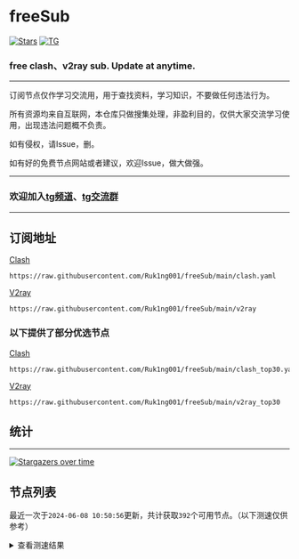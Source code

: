 # freeSub
[![Stars](https://img.shields.io/github/stars/Ruk1ng001/freeSub)](https://github.com/Ruk1ng001/freeSub/stargazers)
[![TG](https://img.shields.io/badge/Telegram-gray?logo=Telegram)](https://t.me/Ruk1ng001)
### free clash、v2ray sub. Update at anytime.

---

订阅节点仅作学习交流用，用于查找资料，学习知识，不要做任何违法行为。

所有资源均来自互联网，本仓库只做搜集处理，非盈利目的，仅供大家交流学习使用，出现违法问题概不负责。

如有侵权，请Issue，删。

如有好的免费节点网站或者建议，欢迎Issue，做大做强。

---

### 欢迎加入[tg频道](https://t.me/Ruk1ng001)、[tg交流群](https://t.me/+-e-b04EE5Cw2NmU1)

---

## 订阅地址
[Clash](https://raw.githubusercontent.com/Ruk1ng001/freeSub/main/clash.yaml)
```
https://raw.githubusercontent.com/Ruk1ng001/freeSub/main/clash.yaml
```
[V2ray](https://raw.githubusercontent.com/Ruk1ng001/freeSub/main/v2ray)
```
https://raw.githubusercontent.com/Ruk1ng001/freeSub/main/v2ray
```
### 以下提供了部分优选节点

[Clash](https://raw.githubusercontent.com/Ruk1ng001/freeSub/main/clash_top30.yaml)
```
https://raw.githubusercontent.com/Ruk1ng001/freeSub/main/clash_top30.yaml
```
[V2ray](https://raw.githubusercontent.com/Ruk1ng001/freeSub/main/v2ray_top30)
```
https://raw.githubusercontent.com/Ruk1ng001/freeSub/main/v2ray_top30
```

## 统计

---

[![Stargazers over time](https://starchart.cc/Ruk1ng001/freeSub.svg)](https://starchart.cc/Ruk1ng001/freeSub)

## 节点列表

最近一次于`2024-06-08 10:50:56`更新，共计获取`392`个可用节点。（以下测速仅供参考）

<details> <summary>查看测速结果</summary>

| 序号 | 节点 | 带宽 | 延迟 |
|:--:|:--:|:--:|:--:|
 | 1 | CN😈github.com/Ruk1ng001_-1341204619 | 3.99MB/s | 382.00ms |
 | 2 | CN😈github.com/Ruk1ng001_-976055908 | 3.98MB/s | 383.00ms |
 | 3 | CN😈github.com/Ruk1ng001_1235401578 | 3.81MB/s | 608.00ms |
 | 4 | CN😈github.com/Ruk1ng001_864213702 | 3.72MB/s | 691.00ms |
 | 5 | CN😈github.com/Ruk1ng001_-1296968601 | 3.72MB/s | 417.00ms |
 | 6 | CN😈github.com/Ruk1ng001_688576700 | 3.72MB/s | 550.00ms |
 | 7 | CN😈github.com/Ruk1ng001_689809781 | 3.70MB/s | 497.00ms |
 | 8 | CN😈github.com/Ruk1ng001_502854043 | 3.65MB/s | 840.00ms |
 | 9 | JP😈github.com/Ruk1ng001_1849366068 | 3.58MB/s | 419.00ms |
 | 10 | CN😈github.com/Ruk1ng001_1759846844 | 3.55MB/s | 844.00ms |
 | 11 | CN😈github.com/Ruk1ng001_-192392871 | 3.52MB/s | 677.00ms |
 | 12 | CN😈github.com/Ruk1ng001_1281281047 | 3.51MB/s | 557.00ms |
 | 13 | CN😈github.com/Ruk1ng001_1456457711 | 3.44MB/s | 601.00ms |
 | 14 | CN😈github.com/Ruk1ng001_-1821151420 | 3.39MB/s | 389.00ms |
 | 15 | HK😈github.com/Ruk1ng001_84887240 | 3.35MB/s | 484.00ms |
 | 16 | Euro😈github.com/Ruk1ng001_2034445852 | 3.06MB/s | 531.00ms |
 | 17 | CN😈github.com/Ruk1ng001_453894966 | 3.04MB/s | 618.00ms |
 | 18 | Other😈github.com/Ruk1ng001_-877574257 | 3.01MB/s | 593.00ms |
 | 19 | CA😈github.com/Ruk1ng001_1470526465 | 2.91MB/s | 529.00ms |
 | 20 | CA😈github.com/Ruk1ng001_302213210 | 2.30MB/s | 910.00ms |
 | 21 | CH😈github.com/Ruk1ng001_1238702783 | 2.22MB/s | 843.00ms |
 | 22 | SG😈github.com/Ruk1ng001_-2026700889 | 2.14MB/s | 400.00ms |
 | 23 | HK😈github.com/Ruk1ng001_-812947668 | 2.11MB/s | 454.00ms |
 | 24 | TW😈github.com/Ruk1ng001_149334102 | 1.94MB/s | 702.00ms |
 | 25 | CH😈github.com/Ruk1ng001_-1001960495 | 1.87MB/s | 933.00ms |
 | 26 | SG😈github.com/Ruk1ng001_1258538554 | 1.86MB/s | 765.00ms |
 | 27 | UM😈github.com/Ruk1ng001_-1257421967 | 1.83MB/s | 1338.00ms |
 | 28 | JP😈github.com/Ruk1ng001_-1435249415 | 1.82MB/s | 615.00ms |
 | 29 | CN😈github.com/Ruk1ng001_-1028551318 | 1.74MB/s | 603.00ms |
 | 30 | Asia😈github.com/Ruk1ng001_885794865 | 1.71MB/s | 702.00ms |
 | 31 | KR😈github.com/Ruk1ng001_1991470005 | 1.68MB/s | 672.00ms |
 | 32 | CH😈github.com/Ruk1ng001_920526635 | 1.65MB/s | 784.00ms |
 | 33 | CN😈github.com/Ruk1ng001_1397058704 | 1.65MB/s | 839.00ms |
 | 34 | HK😈github.com/Ruk1ng001_-2056933033 | 1.61MB/s | 642.00ms |
 | 35 | SG😈github.com/Ruk1ng001_-1478423456 | 1.60MB/s | 443.00ms |
 | 36 | KR😈github.com/Ruk1ng001_-1692751462 | 1.60MB/s | 1078.00ms |
 | 37 | TW😈github.com/Ruk1ng001_-25098987 | 1.47MB/s | 653.00ms |
 | 38 | CA😈github.com/Ruk1ng001_-896856930 | 1.45MB/s | 1495.00ms |
 | 39 | UM😈github.com/Ruk1ng001_50698859 | 1.44MB/s | 1038.00ms |
 | 40 | CA😈github.com/Ruk1ng001_-1296741748 | 1.44MB/s | 1488.00ms |
 | 41 | UM😈github.com/Ruk1ng001_226075827 | 1.43MB/s | 1366.00ms |
 | 42 | CA😈github.com/Ruk1ng001_-999722348 | 1.43MB/s | 1413.00ms |
 | 43 | CA😈github.com/Ruk1ng001_-293502404 | 1.42MB/s | 1371.00ms |
 | 44 | CA😈github.com/Ruk1ng001_1107270903 | 1.41MB/s | 1906.00ms |
 | 45 | CA😈github.com/Ruk1ng001_1807702640 | 1.41MB/s | 1334.00ms |
 | 46 | CA😈github.com/Ruk1ng001_-1946169941 | 1.40MB/s | 1398.00ms |
 | 47 | CA😈github.com/Ruk1ng001_1441344122 | 1.40MB/s | 1584.00ms |
 | 48 | Asia😈github.com/Ruk1ng001_1279923190 | 1.38MB/s | 1964.00ms |
 | 49 | CA😈github.com/Ruk1ng001_-1967456951 | 1.38MB/s | 899.00ms |
 | 50 | UM😈github.com/Ruk1ng001_-1920061911 | 1.37MB/s | 927.00ms |
 | 51 | CA😈github.com/Ruk1ng001_-24123391 | 1.34MB/s | 2239.00ms |
 | 52 | KR😈github.com/Ruk1ng001_-1492631877 | 1.33MB/s | 562.00ms |
 | 53 | FR😈github.com/Ruk1ng001_-1666842268 | 1.32MB/s | 1681.00ms |
 | 54 | UM😈github.com/Ruk1ng001_1043516510 | 1.32MB/s | 1055.00ms |
 | 55 | CA😈github.com/Ruk1ng001_1695583287 | 1.32MB/s | 1854.00ms |
 | 56 | CA😈github.com/Ruk1ng001_625743164 | 1.31MB/s | 2088.00ms |
 | 57 | UM😈github.com/Ruk1ng001_-373168241 | 1.31MB/s | 1384.00ms |
 | 58 | Asia😈github.com/Ruk1ng001_20878018 | 1.30MB/s | 1233.00ms |
 | 59 | CA😈github.com/Ruk1ng001_200979588 | 1.30MB/s | 1443.00ms |
 | 60 | UM😈github.com/Ruk1ng001_913949734 | 1.29MB/s | 1130.00ms |
 | 61 | Americas😈github.com/Ruk1ng001_1259541553 | 1.29MB/s | 1337.00ms |
 | 62 | KR😈github.com/Ruk1ng001_-1945634046 | 1.29MB/s | 626.00ms |
 | 63 | CA😈github.com/Ruk1ng001_692031390 | 1.29MB/s | 1676.00ms |
 | 64 | UM😈github.com/Ruk1ng001_114711799 | 1.29MB/s | 975.00ms |
 | 65 | CA😈github.com/Ruk1ng001_-1094650613 | 1.28MB/s | 1520.00ms |
 | 66 | CA😈github.com/Ruk1ng001_770685880 | 1.28MB/s | 1002.00ms |
 | 67 | UM😈github.com/Ruk1ng001_-618823350 | 1.28MB/s | 1014.00ms |
 | 68 | HK😈github.com/Ruk1ng001_-260849368 | 1.26MB/s | 1003.00ms |
 | 69 | CA😈github.com/Ruk1ng001_1148127227 | 1.26MB/s | 1043.00ms |
 | 70 | CA😈github.com/Ruk1ng001_2139554393 | 1.24MB/s | 1776.00ms |
 | 71 | CA😈github.com/Ruk1ng001_1331192052 | 1.23MB/s | 1678.00ms |
 | 72 | CA😈github.com/Ruk1ng001_-985269562 | 1.23MB/s | 1417.00ms |
 | 73 | UM😈github.com/Ruk1ng001_1303543440 | 1.23MB/s | 1076.00ms |
 | 74 | UM😈github.com/Ruk1ng001_-553933340 | 1.22MB/s | 1102.00ms |
 | 75 | CA😈github.com/Ruk1ng001_-512728682 | 1.22MB/s | 1773.00ms |
 | 76 | CA😈github.com/Ruk1ng001_-1434398084 | 1.22MB/s | 1752.00ms |
 | 77 | UM😈github.com/Ruk1ng001_-1116103577 | 1.22MB/s | 1191.00ms |
 | 78 | CA😈github.com/Ruk1ng001_1885262548 | 1.22MB/s | 1569.00ms |
 | 79 | CA😈github.com/Ruk1ng001_-1750334099 | 1.21MB/s | 1629.00ms |
 | 80 | HK😈github.com/Ruk1ng001_184805756 | 1.21MB/s | 1281.00ms |
 | 81 | UM😈github.com/Ruk1ng001_-1491882096 | 1.21MB/s | 1131.00ms |
 | 82 | CA😈github.com/Ruk1ng001_1610677667 | 1.21MB/s | 1464.00ms |
 | 83 | CA😈github.com/Ruk1ng001_-525070634 | 1.20MB/s | 1458.00ms |
 | 84 | CA😈github.com/Ruk1ng001_1626132040 | 1.20MB/s | 1747.00ms |
 | 85 | CA😈github.com/Ruk1ng001_-1646686877 | 1.20MB/s | 1108.00ms |
 | 86 | CA😈github.com/Ruk1ng001_-819646612 | 1.19MB/s | 1484.00ms |
 | 87 | CA😈github.com/Ruk1ng001_1602438490 | 1.17MB/s | 1480.00ms |
 | 88 | CA😈github.com/Ruk1ng001_161369125 | 1.17MB/s | 1786.00ms |
 | 89 | CA😈github.com/Ruk1ng001_859666330 | 1.17MB/s | 1062.00ms |
 | 90 | CA😈github.com/Ruk1ng001_1957293669 | 1.17MB/s | 1101.00ms |
 | 91 | CA😈github.com/Ruk1ng001_-352530556 | 1.17MB/s | 1116.00ms |
 | 92 | CA😈github.com/Ruk1ng001_1960016614 | 1.17MB/s | 2065.00ms |
 | 93 | CA😈github.com/Ruk1ng001_834795342 | 1.16MB/s | 1000.00ms |
 | 94 | CA😈github.com/Ruk1ng001_-12115375 | 1.15MB/s | 1656.00ms |
 | 95 | CA😈github.com/Ruk1ng001_-316410428 | 1.14MB/s | 1653.00ms |
 | 96 | UM😈github.com/Ruk1ng001_2054894954 | 1.13MB/s | 1154.00ms |
 | 97 | CH😈github.com/Ruk1ng001_1507926560 | 1.12MB/s | 1126.00ms |
 | 98 | Americas😈github.com/Ruk1ng001_-1039305949 | 1.12MB/s | 1231.00ms |
 | 99 | UM😈github.com/Ruk1ng001_1303578646 | 1.11MB/s | 1202.00ms |
 | 100 | CA😈github.com/Ruk1ng001_2053352048 | 1.11MB/s | 1186.00ms |
 | 101 | CA😈github.com/Ruk1ng001_-1716620041 | 1.11MB/s | 1052.00ms |
 | 102 | CA😈github.com/Ruk1ng001_73581042 | 1.10MB/s | 1176.00ms |
 | 103 | CA😈github.com/Ruk1ng001_1058369908 | 1.10MB/s | 1793.00ms |
 | 104 | CA😈github.com/Ruk1ng001_-1992285691 | 1.10MB/s | 2041.00ms |
 | 105 | CA😈github.com/Ruk1ng001_-349697508 | 1.10MB/s | 1757.00ms |
 | 106 | CA😈github.com/Ruk1ng001_540321881 | 1.09MB/s | 1761.00ms |
 | 107 | CA😈github.com/Ruk1ng001_-771505478 | 1.09MB/s | 1156.00ms |
 | 108 | CA😈github.com/Ruk1ng001_1324251276 | 1.09MB/s | 1766.00ms |
 | 109 | CA😈github.com/Ruk1ng001_-398383811 | 1.09MB/s | 1779.00ms |
 | 110 | UM😈github.com/Ruk1ng001_-126278728 | 1.08MB/s | 1134.00ms |
 | 111 | CA😈github.com/Ruk1ng001_969012093 | 1.08MB/s | 1802.00ms |
 | 112 | UM😈github.com/Ruk1ng001_710687995 | 1.08MB/s | 907.00ms |
 | 113 | UM😈github.com/Ruk1ng001_459534470 | 1.08MB/s | 1193.00ms |
 | 114 | CA😈github.com/Ruk1ng001_1262241565 | 1.07MB/s | 1816.00ms |
 | 115 | UM😈github.com/Ruk1ng001_-1854220294 | 1.07MB/s | 1432.00ms |
 | 116 | UM😈github.com/Ruk1ng001_-1986465562 | 1.07MB/s | 1152.00ms |
 | 117 | UM😈github.com/Ruk1ng001_-2100351759 | 1.06MB/s | 1161.00ms |
 | 118 | CA😈github.com/Ruk1ng001_-127456959 | 1.06MB/s | 1825.00ms |
 | 119 | CA😈github.com/Ruk1ng001_-1812852580 | 1.05MB/s | 1767.00ms |
 | 120 | CA😈github.com/Ruk1ng001_902126168 | 1.05MB/s | 1773.00ms |
 | 121 | US😈github.com/Ruk1ng001_1196487454 | 1.05MB/s | 1046.00ms |
 | 122 | Americas😈github.com/Ruk1ng001_1388672434 | 1.05MB/s | 1831.00ms |
 | 123 | CA😈github.com/Ruk1ng001_-342995459 | 1.05MB/s | 1796.00ms |
 | 124 | CA😈github.com/Ruk1ng001_1522706235 | 1.05MB/s | 1844.00ms |
 | 125 | CA😈github.com/Ruk1ng001_-1642578419 | 1.04MB/s | 1909.00ms |
 | 126 | HK😈github.com/Ruk1ng001_825606188 | 1.04MB/s | 1402.00ms |
 | 127 | SG😈github.com/Ruk1ng001_1236950337 | 1.04MB/s | 1808.00ms |
 | 128 | Asia😈github.com/Ruk1ng001_635054727 | 1.04MB/s | 1909.00ms |
 | 129 | UM😈github.com/Ruk1ng001_1472351678 | 1.04MB/s | 1176.00ms |
 | 130 | CA😈github.com/Ruk1ng001_-1771067387 | 1.03MB/s | 1803.00ms |
 | 131 | UM😈github.com/Ruk1ng001_1034331182 | 1.03MB/s | 1186.00ms |
 | 132 | JP😈github.com/Ruk1ng001_-425146335 | 1.02MB/s | 338.00ms |
 | 133 | CA😈github.com/Ruk1ng001_-342775064 | 1.01MB/s | 1856.00ms |
 | 134 | CA😈github.com/Ruk1ng001_941584632 | 1.01MB/s | 1851.00ms |
 | 135 | CA😈github.com/Ruk1ng001_1356209761 | 1.01MB/s | 1840.00ms |
 | 136 | CA😈github.com/Ruk1ng001_1346541871 | 1.01MB/s | 1803.00ms |
 | 137 | Euro😈github.com/Ruk1ng001_-986054600 | 1.00MB/s | 1905.00ms |
 | 138 | CA😈github.com/Ruk1ng001_1023830673 | 1.00MB/s | 1857.00ms |
 | 139 | HK😈github.com/Ruk1ng001_-735779438 | 1023.96KB/s | 1512.00ms |
 | 140 | UM😈github.com/Ruk1ng001_-1827284712 | 1022.65KB/s | 1619.00ms |
 | 141 | CA😈github.com/Ruk1ng001_1864580791 | 1018.47KB/s | 1876.00ms |
 | 142 | Other😈github.com/Ruk1ng001_-904167292 | 1017.14KB/s | 1649.00ms |
 | 143 | Americas😈github.com/Ruk1ng001_2045241662 | 1015.49KB/s | 1641.00ms |
 | 144 | UM😈github.com/Ruk1ng001_532150856 | 1011.03KB/s | 1587.00ms |
 | 145 | US😈github.com/Ruk1ng001_-702553418 | 1009.10KB/s | 1303.00ms |
 | 146 | UM😈github.com/Ruk1ng001_-1362289840 | 1002.02KB/s | 938.00ms |
 | 147 | CA😈github.com/Ruk1ng001_-896694870 | 999.83KB/s | 1360.00ms |
 | 148 | HK😈github.com/Ruk1ng001_-1481819786 | 998.13KB/s | 1585.00ms |
 | 149 | CA😈github.com/Ruk1ng001_-1570144231 | 988.61KB/s | 1734.00ms |
 | 150 | FR😈github.com/Ruk1ng001_-1895783275 | 987.94KB/s | 1844.00ms |
 | 151 | CA😈github.com/Ruk1ng001_-155765267 | 984.42KB/s | 1324.00ms |
 | 152 | CA😈github.com/Ruk1ng001_-1561258641 | 981.20KB/s | 1382.00ms |
 | 153 | US😈github.com/Ruk1ng001_1782500260 | 979.61KB/s | 1403.00ms |
 | 154 | CA😈github.com/Ruk1ng001_-712575243 | 975.77KB/s | 1894.00ms |
 | 155 | UM😈github.com/Ruk1ng001_528691366 | 974.59KB/s | 1658.00ms |
 | 156 | Other😈github.com/Ruk1ng001_-935383257 | 971.56KB/s | 1652.00ms |
 | 157 | HK😈github.com/Ruk1ng001_1489363894 | 967.41KB/s | 1531.00ms |
 | 158 | CA😈github.com/Ruk1ng001_1704870201 | 961.53KB/s | 2090.00ms |
 | 159 | FR😈github.com/Ruk1ng001_3775957 | 945.01KB/s | 943.00ms |
 | 160 | HK😈github.com/Ruk1ng001_376741775 | 938.76KB/s | 1856.00ms |
 | 161 | CN😈github.com/Ruk1ng001_136457121 | 934.37KB/s | 542.00ms |
 | 162 | US😈github.com/Ruk1ng001_2041363410 | 932.35KB/s | 1363.00ms |
 | 163 | US😈github.com/Ruk1ng001_-1716887754 | 931.76KB/s | 1536.00ms |
 | 164 | UK😈github.com/Ruk1ng001_-794067569 | 928.98KB/s | 897.00ms |
 | 165 | US😈github.com/Ruk1ng001_1242483239 | 925.00KB/s | 818.00ms |
 | 166 | HK😈github.com/Ruk1ng001_2144809090 | 921.68KB/s | 1514.00ms |
 | 167 | Asia😈github.com/Ruk1ng001_988218668 | 921.07KB/s | 1716.00ms |
 | 168 | HK😈github.com/Ruk1ng001_1262102554 | 918.02KB/s | 1574.00ms |
 | 169 | CA😈github.com/Ruk1ng001_-1975871129 | 917.18KB/s | 1488.00ms |
 | 170 | CN😈github.com/Ruk1ng001_1918778292 | 912.99KB/s | 619.00ms |
 | 171 | HK😈github.com/Ruk1ng001_-152829962 | 912.25KB/s | 1590.00ms |
 | 172 | HK😈github.com/Ruk1ng001_291724743 | 911.19KB/s | 1570.00ms |
 | 173 | HK😈github.com/Ruk1ng001_-1686216974 | 908.48KB/s | 1517.00ms |
 | 174 | HK😈github.com/Ruk1ng001_226062008 | 907.94KB/s | 1800.00ms |
 | 175 | CA😈github.com/Ruk1ng001_458923376 | 900.39KB/s | 1350.00ms |
 | 176 | CN😈github.com/Ruk1ng001_298139110 | 898.22KB/s | 383.00ms |
 | 177 | UM😈github.com/Ruk1ng001_-2058638466 | 893.22KB/s | 953.00ms |
 | 178 | CA😈github.com/Ruk1ng001_1132634313 | 892.97KB/s | 938.00ms |
 | 179 | CA😈github.com/Ruk1ng001_37085008 | 889.93KB/s | 1435.00ms |
 | 180 | PL😈github.com/Ruk1ng001_1831781205 | 889.12KB/s | 735.00ms |
 | 181 | CA😈github.com/Ruk1ng001_-727886657 | 886.57KB/s | 1463.00ms |
 | 182 | HK😈github.com/Ruk1ng001_685956321 | 881.84KB/s | 1507.00ms |
 | 183 | CA😈github.com/Ruk1ng001_606360246 | 879.80KB/s | 1440.00ms |
 | 184 | FR😈github.com/Ruk1ng001_-514989764 | 875.76KB/s | 948.00ms |
 | 185 | GB😈github.com/Ruk1ng001_2028073785 | 875.22KB/s | 1016.00ms |
 | 186 | HK😈github.com/Ruk1ng001_1690061044 | 875.08KB/s | 1451.00ms |
 | 187 | HK😈github.com/Ruk1ng001_-1126077327 | 872.88KB/s | 409.00ms |
 | 188 | FR😈github.com/Ruk1ng001_1086922309 | 869.78KB/s | 1323.00ms |
 | 189 | US😈github.com/Ruk1ng001_-1396031484 | 869.13KB/s | 767.00ms |
 | 190 | UM😈github.com/Ruk1ng001_1847249382 | 868.62KB/s | 782.00ms |
 | 191 | HK😈github.com/Ruk1ng001_753795287 | 867.72KB/s | 1548.00ms |
 | 192 | Other😈github.com/Ruk1ng001_720539378 | 860.84KB/s | 1262.00ms |
 | 193 | HK😈github.com/Ruk1ng001_1872813121 | 859.26KB/s | 1502.00ms |
 | 194 | UM😈github.com/Ruk1ng001_-1084823884 | 845.17KB/s | 1166.00ms |
 | 195 | Euro😈github.com/Ruk1ng001_1123138756 | 842.96KB/s | 1049.00ms |
 | 196 | CA😈github.com/Ruk1ng001_-996834628 | 840.95KB/s | 1475.00ms |
 | 197 | HK😈github.com/Ruk1ng001_-959133039 | 838.43KB/s | 1688.00ms |
 | 198 | FR😈github.com/Ruk1ng001_128291613 | 837.62KB/s | 865.00ms |
 | 199 | PL😈github.com/Ruk1ng001_1273291453 | 836.99KB/s | 743.00ms |
 | 200 | PL😈github.com/Ruk1ng001_-447709406 | 817.72KB/s | 812.00ms |
 | 201 | US😈github.com/Ruk1ng001_-93658886 | 817.63KB/s | 784.00ms |
 | 202 | TW😈github.com/Ruk1ng001_250763893 | 812.30KB/s | 1722.00ms |
 | 203 | HK😈github.com/Ruk1ng001_881172169 | 810.71KB/s | 1732.00ms |
 | 204 | HK😈github.com/Ruk1ng001_-792208656 | 810.14KB/s | 1703.00ms |
 | 205 | CA😈github.com/Ruk1ng001_2003495174 | 809.87KB/s | 1675.00ms |
 | 206 | UM😈github.com/Ruk1ng001_-695735583 | 807.12KB/s | 796.00ms |
 | 207 | HK😈github.com/Ruk1ng001_-918198480 | 805.64KB/s | 1730.00ms |
 | 208 | HK😈github.com/Ruk1ng001_-1948305033 | 805.26KB/s | 1688.00ms |
 | 209 | FR😈github.com/Ruk1ng001_1428602512 | 801.61KB/s | 923.00ms |
 | 210 | HK😈github.com/Ruk1ng001_-1981142831 | 800.57KB/s | 1702.00ms |
 | 211 | US😈github.com/Ruk1ng001_1490566360 | 799.30KB/s | 795.00ms |
 | 212 | FR😈github.com/Ruk1ng001_-1663307983 | 797.91KB/s | 866.00ms |
 | 213 | FR😈github.com/Ruk1ng001_738482068 | 796.95KB/s | 1006.00ms |
 | 214 | HK😈github.com/Ruk1ng001_-1698959035 | 796.01KB/s | 1256.00ms |
 | 215 | FR😈github.com/Ruk1ng001_-790404634 | 795.49KB/s | 1130.00ms |
 | 216 | HK😈github.com/Ruk1ng001_1114324793 | 794.69KB/s | 1680.00ms |
 | 217 | Other😈github.com/Ruk1ng001_444962301 | 790.90KB/s | 908.00ms |
 | 218 | HK😈github.com/Ruk1ng001_-594185861 | 786.74KB/s | 1683.00ms |
 | 219 | FR😈github.com/Ruk1ng001_607364820 | 776.13KB/s | 1113.00ms |
 | 220 | HK😈github.com/Ruk1ng001_-379333023 | 775.95KB/s | 1323.00ms |
 | 221 | FR😈github.com/Ruk1ng001_1511055292 | 771.13KB/s | 1532.00ms |
 | 222 | HK😈github.com/Ruk1ng001_450093812 | 769.49KB/s | 1500.00ms |
 | 223 | HK😈github.com/Ruk1ng001_-487893879 | 766.15KB/s | 1514.00ms |
 | 224 | UM😈github.com/Ruk1ng001_-1090185355 | 758.43KB/s | 1512.00ms |
 | 225 | Other😈github.com/Ruk1ng001_726718070 | 753.56KB/s | 981.00ms |
 | 226 | HK😈github.com/Ruk1ng001_-926284572 | 752.61KB/s | 1737.00ms |
 | 227 | Americas😈github.com/Ruk1ng001_-1253741726 | 744.92KB/s | 1118.00ms |
 | 228 | HK😈github.com/Ruk1ng001_-309960138 | 744.68KB/s | 1528.00ms |
 | 229 | HK😈github.com/Ruk1ng001_-1181678781 | 740.70KB/s | 1549.00ms |
 | 230 | CA😈github.com/Ruk1ng001_1980106207 | 732.00KB/s | 1590.00ms |
 | 231 | SE😈github.com/Ruk1ng001_1761690097 | 726.89KB/s | 1017.00ms |
 | 232 | FR😈github.com/Ruk1ng001_475009219 | 722.28KB/s | 1141.00ms |
 | 233 | HK😈github.com/Ruk1ng001_809550352 | 718.98KB/s | 1890.00ms |
 | 234 | FR😈github.com/Ruk1ng001_995614948 | 718.11KB/s | 930.00ms |
 | 235 | FR😈github.com/Ruk1ng001_-390927278 | 717.86KB/s | 980.00ms |
 | 236 | US😈github.com/Ruk1ng001_1650935518 | 715.96KB/s | 789.00ms |
 | 237 | Other😈github.com/Ruk1ng001_951752361 | 712.41KB/s | 1303.00ms |
 | 238 | US😈github.com/Ruk1ng001_-2076773110 | 704.35KB/s | 1534.00ms |
 | 239 | FR😈github.com/Ruk1ng001_-1556674725 | 703.65KB/s | 881.00ms |
 | 240 | HK😈github.com/Ruk1ng001_-182808448 | 699.48KB/s | 1951.00ms |
 | 241 | FR😈github.com/Ruk1ng001_1183638361 | 696.30KB/s | 938.00ms |
 | 242 | TR😈github.com/Ruk1ng001_530483568 | 692.17KB/s | 786.00ms |
 | 243 | US😈github.com/Ruk1ng001_1878698898 | 688.34KB/s | 794.00ms |
 | 244 | FR😈github.com/Ruk1ng001_1645611922 | 684.38KB/s | 1437.00ms |
 | 245 | HK😈github.com/Ruk1ng001_1539810136 | 683.23KB/s | 1947.00ms |
 | 246 | HK😈github.com/Ruk1ng001_157548509 | 678.19KB/s | 1894.00ms |
 | 247 | GB😈github.com/Ruk1ng001_176250772 | 667.95KB/s | 1179.00ms |
 | 248 | FR😈github.com/Ruk1ng001_589236884 | 666.52KB/s | 1396.00ms |
 | 249 | FR😈github.com/Ruk1ng001_1972596040 | 665.89KB/s | 1083.00ms |
 | 250 | IE😈github.com/Ruk1ng001_-2146861819 | 659.28KB/s | 1040.00ms |
 | 251 | HK😈github.com/Ruk1ng001_1710779491 | 659.24KB/s | 1750.00ms |
 | 252 | GB😈github.com/Ruk1ng001_1639291485 | 658.80KB/s | 1201.00ms |
 | 253 | CA😈github.com/Ruk1ng001_-693337750 | 656.03KB/s | 1630.00ms |
 | 254 | GB😈github.com/Ruk1ng001_-1071842395 | 653.64KB/s | 1162.00ms |
 | 255 | FR😈github.com/Ruk1ng001_-726199911 | 650.05KB/s | 1746.00ms |
 | 256 | CA😈github.com/Ruk1ng001_-1218011449 | 648.41KB/s | 1942.00ms |
 | 257 | Americas😈github.com/Ruk1ng001_523394580 | 647.29KB/s | 1910.00ms |
 | 258 | GB😈github.com/Ruk1ng001_1260757595 | 645.99KB/s | 1153.00ms |
 | 259 | FR😈github.com/Ruk1ng001_-1255259185 | 643.16KB/s | 877.00ms |
 | 260 | HK😈github.com/Ruk1ng001_699626204 | 641.72KB/s | 2228.00ms |
 | 261 | HK😈github.com/Ruk1ng001_451823021 | 637.26KB/s | 1972.00ms |
 | 262 | CA😈github.com/Ruk1ng001_-475821230 | 635.14KB/s | 1915.00ms |
 | 263 | FR😈github.com/Ruk1ng001_-552765619 | 632.15KB/s | 919.00ms |
 | 264 | FR😈github.com/Ruk1ng001_2079344206 | 624.27KB/s | 1816.00ms |
 | 265 | HK😈github.com/Ruk1ng001_-1714053874 | 623.97KB/s | 1675.00ms |
 | 266 | HK😈github.com/Ruk1ng001_-255733394 | 618.26KB/s | 1763.00ms |
 | 267 | FR😈github.com/Ruk1ng001_-634455245 | 611.98KB/s | 1780.00ms |
 | 268 | VE😈github.com/Ruk1ng001_1364651547 | 602.98KB/s | 1018.00ms |
 | 269 | HK😈github.com/Ruk1ng001_616654684 | 584.51KB/s | 1746.00ms |
 | 270 | CN😈github.com/Ruk1ng001_-274839985 | 583.34KB/s | 616.00ms |
 | 271 | Other😈github.com/Ruk1ng001_841635199 | 579.35KB/s | 860.00ms |
 | 272 | ES😈github.com/Ruk1ng001_1650286679 | 557.44KB/s | 1395.00ms |
 | 273 | GB😈github.com/Ruk1ng001_1865037329 | 550.77KB/s | 931.00ms |
 | 274 | Other😈github.com/Ruk1ng001_-1007077607 | 547.93KB/s | 1454.00ms |
 | 275 | CA😈github.com/Ruk1ng001_-1615409974 | 525.51KB/s | 2029.00ms |
 | 276 | KR😈github.com/Ruk1ng001_664774932 | 523.33KB/s | 1688.00ms |
 | 277 | HK😈github.com/Ruk1ng001_229897215 | 518.44KB/s | 1615.00ms |
 | 278 | FR😈github.com/Ruk1ng001_628145102 | 512.03KB/s | 1922.00ms |
 | 279 | US😈github.com/Ruk1ng001_-947393139 | 508.33KB/s | 1427.00ms |
 | 280 | FR😈github.com/Ruk1ng001_1547493110 | 493.89KB/s | 1244.00ms |
 | 281 | FR😈github.com/Ruk1ng001_-1857771266 | 490.04KB/s | 1926.00ms |
 | 282 | Asia😈github.com/Ruk1ng001_1028203181 | 473.96KB/s | 696.00ms |
 | 283 | CA😈github.com/Ruk1ng001_352457683 | 472.54KB/s | 1547.00ms |
 | 284 | FI😈github.com/Ruk1ng001_261285732 | 470.19KB/s | 1292.00ms |
 | 285 | Asia😈github.com/Ruk1ng001_1885560664 | 464.53KB/s | 647.00ms |
 | 286 | FR😈github.com/Ruk1ng001_789564023 | 457.38KB/s | 1065.00ms |
 | 287 | Asia😈github.com/Ruk1ng001_862081854 | 454.97KB/s | 700.00ms |
 | 288 | CA😈github.com/Ruk1ng001_-1609729151 | 452.95KB/s | 1951.00ms |
 | 289 | CA😈github.com/Ruk1ng001_-1981194536 | 450.14KB/s | 1748.00ms |
 | 290 | CA😈github.com/Ruk1ng001_1851543490 | 447.50KB/s | 2216.00ms |
 | 291 | CA😈github.com/Ruk1ng001_-1409113450 | 437.07KB/s | 1978.00ms |
 | 292 | CA😈github.com/Ruk1ng001_48323750 | 429.41KB/s | 1371.00ms |
 | 293 | Other😈github.com/Ruk1ng001_-1053759612 | 429.08KB/s | 1963.00ms |
 | 294 | UK😈github.com/Ruk1ng001_-258896442 | 428.99KB/s | 1364.00ms |
 | 295 | CA😈github.com/Ruk1ng001_-1765618272 | 421.04KB/s | 2320.00ms |
 | 296 | CN😈github.com/Ruk1ng001_-725283801 | 413.45KB/s | 989.00ms |
 | 297 | TW😈github.com/Ruk1ng001_-1734462663 | 405.35KB/s | 1586.00ms |
 | 298 | CA😈github.com/Ruk1ng001_-2025883988 | 405.31KB/s | 1620.00ms |
 | 299 | CA😈github.com/Ruk1ng001_-394796428 | 402.58KB/s | 1812.00ms |
 | 300 | FR😈github.com/Ruk1ng001_1300892440 | 397.61KB/s | 2103.00ms |
 | 301 | Oceania😈github.com/Ruk1ng001_517493603 | 397.41KB/s | 1636.00ms |
 | 302 | FR😈github.com/Ruk1ng001_-834642622 | 396.68KB/s | 2107.00ms |
 | 303 | FR😈github.com/Ruk1ng001_49151771 | 395.59KB/s | 1958.00ms |
 | 304 | UM😈github.com/Ruk1ng001_-1274652143 | 393.91KB/s | 1377.00ms |
 | 305 | HK😈github.com/Ruk1ng001_-366587120 | 385.15KB/s | 1509.00ms |
 | 306 | UM😈github.com/Ruk1ng001_-559168741 | 380.19KB/s | 1743.00ms |
 | 307 | UM😈github.com/Ruk1ng001_1125428472 | 362.54KB/s | 1770.00ms |
 | 308 | TR😈github.com/Ruk1ng001_-369446960 | 360.50KB/s | 1094.00ms |
 | 309 | FR😈github.com/Ruk1ng001_-1815876387 | 358.05KB/s | 2067.00ms |
 | 310 | CA😈github.com/Ruk1ng001_-1689549925 | 356.03KB/s | 1823.00ms |
 | 311 | CA😈github.com/Ruk1ng001_-189472759 | 351.88KB/s | 2187.00ms |
 | 312 | CA😈github.com/Ruk1ng001_2145981711 | 348.72KB/s | 1720.00ms |
 | 313 | CA😈github.com/Ruk1ng001_102931221 | 346.75KB/s | 1524.00ms |
 | 314 | TW😈github.com/Ruk1ng001_-737938593 | 346.22KB/s | 2019.00ms |
 | 315 | Euro😈github.com/Ruk1ng001_350127767 | 338.04KB/s | 1368.00ms |
 | 316 | CA😈github.com/Ruk1ng001_-445362946 | 337.52KB/s | 1816.00ms |
 | 317 | FR😈github.com/Ruk1ng001_-1611703640 | 325.63KB/s | 2141.00ms |
 | 318 | CA😈github.com/Ruk1ng001_-1890001595 | 320.29KB/s | 1956.00ms |
 | 319 | RU😈github.com/Ruk1ng001_465336834 | 315.32KB/s | 1530.00ms |
 | 320 | FR😈github.com/Ruk1ng001_2065431990 | 313.93KB/s | 2182.00ms |
 | 321 | CA😈github.com/Ruk1ng001_961392496 | 311.15KB/s | 1618.00ms |
 | 322 | ES😈github.com/Ruk1ng001_-1860133712 | 310.24KB/s | 1454.00ms |
 | 323 | FI😈github.com/Ruk1ng001_-924341426 | 304.92KB/s | 1308.00ms |
 | 324 | CA😈github.com/Ruk1ng001_-1569356202 | 303.37KB/s | 1552.00ms |
 | 325 | TW😈github.com/Ruk1ng001_-459808058 | 296.69KB/s | 2241.00ms |
 | 326 | CA😈github.com/Ruk1ng001_-825650430 | 290.08KB/s | 1774.00ms |
 | 327 | CA😈github.com/Ruk1ng001_-582961225 | 288.74KB/s | 1726.00ms |
 | 328 | US😈github.com/Ruk1ng001_703046256 | 288.06KB/s | 1174.00ms |
 | 329 | CA😈github.com/Ruk1ng001_1067190068 | 285.61KB/s | 1813.00ms |
 | 330 | HK😈github.com/Ruk1ng001_-1283054254 | 285.37KB/s | 1544.00ms |
 | 331 | FR😈github.com/Ruk1ng001_-549524324 | 278.82KB/s | 2952.00ms |
 | 332 | US😈github.com/Ruk1ng001_-848586415 | 274.58KB/s | 1900.00ms |
 | 333 | FR😈github.com/Ruk1ng001_1810107631 | 273.93KB/s | 2266.00ms |
 | 334 | TR😈github.com/Ruk1ng001_142175050 | 259.81KB/s | 1147.00ms |
 | 335 | CA😈github.com/Ruk1ng001_-405288375 | 244.06KB/s | 2149.00ms |
 | 336 | UM😈github.com/Ruk1ng001_-931197410 | 242.52KB/s | 1027.00ms |
 | 337 | Other😈github.com/Ruk1ng001_-771843790 | 242.48KB/s | 2228.00ms |
 | 338 | HK😈github.com/Ruk1ng001_215699825 | 240.82KB/s | 1491.00ms |
 | 339 | CA😈github.com/Ruk1ng001_-292540982 | 235.18KB/s | 2876.00ms |
 | 340 | Asia😈github.com/Ruk1ng001_-1135530315 | 228.73KB/s | 1585.00ms |
 | 341 | TW😈github.com/Ruk1ng001_-1861389929 | 227.75KB/s | 2400.00ms |
 | 342 | FR😈github.com/Ruk1ng001_955397849 | 227.40KB/s | 2243.00ms |
 | 343 | HK😈github.com/Ruk1ng001_1630347644 | 223.48KB/s | 1767.00ms |
 | 344 | FR😈github.com/Ruk1ng001_1824993350 | 221.98KB/s | 1056.00ms |
 | 345 | SG😈github.com/Ruk1ng001_-439272572 | 219.12KB/s | 2963.00ms |
 | 346 | NL😈github.com/Ruk1ng001_1070916396 | 209.34KB/s | 944.00ms |
 | 347 | CA😈github.com/Ruk1ng001_-538347527 | 207.92KB/s | 2056.00ms |
 | 348 | Euro😈github.com/Ruk1ng001_-1231604454 | 206.35KB/s | 2047.00ms |
 | 349 | TW😈github.com/Ruk1ng001_-1144864003 | 203.27KB/s | 1906.00ms |
 | 350 | CA😈github.com/Ruk1ng001_1404508037 | 199.66KB/s | 2558.00ms |
 | 351 | HK😈github.com/Ruk1ng001_699119826 | 194.17KB/s | 1724.00ms |
 | 352 | DE😈github.com/Ruk1ng001_-47021732 | 190.44KB/s | 1133.00ms |
 | 353 | CA😈github.com/Ruk1ng001_-1009148757 | 189.61KB/s | 2807.00ms |
 | 354 | CA😈github.com/Ruk1ng001_-318827955 | 189.41KB/s | 1928.00ms |
 | 355 | DE😈github.com/Ruk1ng001_1010364568 | 188.37KB/s | 1111.00ms |
 | 356 | DE😈github.com/Ruk1ng001_1867123431 | 188.20KB/s | 1110.00ms |
 | 357 | FR😈github.com/Ruk1ng001_-695916869 | 186.86KB/s | 2386.00ms |
 | 358 | FR😈github.com/Ruk1ng001_1514432225 | 183.07KB/s | 2364.00ms |
 | 359 | DE😈github.com/Ruk1ng001_16216811 | 181.46KB/s | 996.00ms |
 | 360 | TW😈github.com/Ruk1ng001_-1965953152 | 180.65KB/s | 1386.00ms |
 | 361 | DE😈github.com/Ruk1ng001_1853798928 | 171.74KB/s | 1145.00ms |
 | 362 | HK😈github.com/Ruk1ng001_554334355 | 163.14KB/s | 2285.00ms |
 | 363 | DE😈github.com/Ruk1ng001_-2005356226 | 158.49KB/s | 1193.00ms |
 | 364 | CA😈github.com/Ruk1ng001_-751268571 | 148.59KB/s | 2659.00ms |
 | 365 | CA😈github.com/Ruk1ng001_-992709008 | 148.32KB/s | 1759.00ms |
 | 366 | US😈github.com/Ruk1ng001_-746797159 | 147.26KB/s | 1380.00ms |
 | 367 | CA😈github.com/Ruk1ng001_-2111222179 | 147.22KB/s | 1965.00ms |
 | 368 | DE😈github.com/Ruk1ng001_60235898 | 146.23KB/s | 1141.00ms |
 | 369 | CL😈github.com/Ruk1ng001_482471118 | 145.26KB/s | 1211.00ms |
 | 370 | SG😈github.com/Ruk1ng001_-414846659 | 144.72KB/s | 2070.00ms |
 | 371 | FR😈github.com/Ruk1ng001_-373948873 | 141.89KB/s | 972.00ms |
 | 372 | HK😈github.com/Ruk1ng001_-769803878 | 139.49KB/s | 1715.00ms |
 | 373 | FI😈github.com/Ruk1ng001_2050354158 | 135.16KB/s | 1319.00ms |
 | 374 | CA😈github.com/Ruk1ng001_850726388 | 125.56KB/s | 2398.00ms |
 | 375 | CA😈github.com/Ruk1ng001_899923451 | 123.49KB/s | 1634.00ms |
 | 376 | CA😈github.com/Ruk1ng001_-1012715687 | 123.43KB/s | 2158.00ms |
 | 377 | FR😈github.com/Ruk1ng001_1037780964 | 121.86KB/s | 2595.00ms |
 | 378 | CN😈github.com/Ruk1ng001_-1022377743 | 117.93KB/s | 1306.00ms |
 | 379 | HK😈github.com/Ruk1ng001_-1586433289 | 115.95KB/s | 1836.00ms |
 | 380 | HK😈github.com/Ruk1ng001_-1828844200 | 109.79KB/s | 1978.00ms |
 | 381 | CA😈github.com/Ruk1ng001_1170082256 | 106.16KB/s | 1651.00ms |
 | 382 | UM😈github.com/Ruk1ng001_-311412768 | 104.80KB/s | 2085.00ms |
 | 383 | CN😈github.com/Ruk1ng001_-1843361734 | 97.50KB/s | 2837.00ms |
 | 384 | CA😈github.com/Ruk1ng001_2135935245 | 96.20KB/s | 1995.00ms |
 | 385 | CN😈github.com/Ruk1ng001_1154722683 | 94.45KB/s | 1014.00ms |
 | 386 | TW😈github.com/Ruk1ng001_1295306959 | 93.68KB/s | 1934.00ms |
 | 387 | CA😈github.com/Ruk1ng001_775476669 | 87.20KB/s | 2293.00ms |
 | 388 | JP😈github.com/Ruk1ng001_114988891 | 81.93KB/s | 850.00ms |
 | 389 | FR😈github.com/Ruk1ng001_713599549 | 73.02KB/s | 1787.00ms |
 | 390 | HK😈github.com/Ruk1ng001_1605597426 | 70.21KB/s | 1756.00ms |
 | 391 | KR😈github.com/Ruk1ng001_1071531640 | 62.88KB/s | 1094.00ms |
 | 392 | HK😈github.com/Ruk1ng001_-1040383912 | 56.69KB/s | 2177.00ms |


</details>